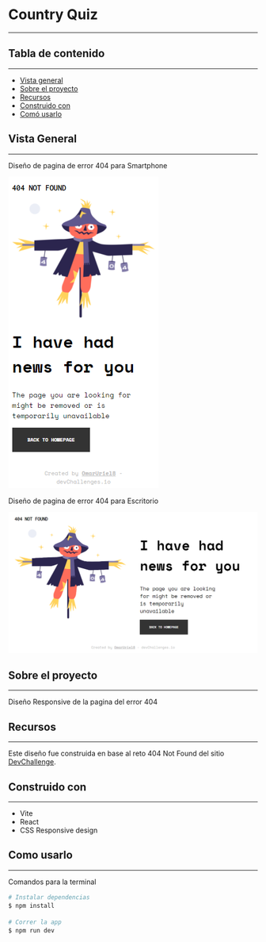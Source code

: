 # Country Quiz 

---

## Tabla de contenido
---

- [Vista general](#vista-general)
- [Sobre el proyecto](#sobre-el-proyecto)
- [Recursos](#recursos)
- [Construido con](#construido-con)
- [Comó usarlo](#como-usarlo)

## Vista General

---

Diseño de pagina de error 404 para Smartphone

![](./src/images/screen2.png)

Diseño de pagina de error 404 para Escritorio

![](./src/images/screen1.png)

## Sobre el proyecto

---

Diseño Responsive de la pagina del error 404

## Recursos

---

Este diseño fue construida en base al reto 404 Not Found del sitio [DevChallenge](https://devchallenges.io/challenges/wBunSb7FPrIepJZAg0sY).

## Construido con

---

- Vite
- React
- CSS Responsive design

## Como usarlo

---

Comandos para la terminal

```bash
# Instalar dependencias
$ npm install

# Correr la app
$ npm run dev
```